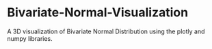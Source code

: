 # Bivariate-Normal-Visualization
A 3D visualization of Bivariate Normal Distribution using the plotly and numpy libraries.
